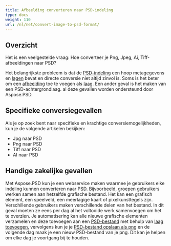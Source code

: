 ```yaml
---
title: Afbeelding converteren naar PSD-indeling
type: docs
weight: 110
url: /nl/net/convert-image-to-psd-format/
---
```


## **Overzicht**
Het is een veelgestelde vraag: Hoe converteer je Png, Jpeg, Ai, Tiff-afbeeldingen naar PSD?

Het belangrijkste probleem is dat de [PSD-indeling](/nl/psd/net/psd-file/) een hoop metagegevens en [lagen](/nl/psd/net/psd-layer/) bevat en directe conversie niet altijd zinvol is. Soms is het beter om een [afbeelding](https://reference.aspose.com/psd/net/aspose.psd/image) toe te voegen als [laag](https://reference.aspose.com/psd/net/aspose.psd.fileformats.psd.layers/layer). Een ander geval is het maken van een PSD-achtergrondlaag. al deze gevallen worden ondersteund door Aspose.PSD.

## **Specifieke conversiegevallen**
Als je op zoek bent naar specifieke en krachtige conversiemogelijkheden, kun je de volgende artikelen bekijken:

- Jpg naar PSD
- Png naar PSD
- Tiff naar PSD
- AI naar PSD

## **Handige zakelijke gevallen**
Met Aspose.PSD kun je een webservice maken waarmee je gebruikers elke indeling kunnen converteren naar PSD. Bijvoorbeeld, groepen gebruikers werken samen aan hetzelfde grafische bestand. Het kan een grafisch element, een speelveld, een meerlagige kaart of pixelkunsttegels zijn. Verschillende gebruikers maken verschillende delen van het bestand. In dit geval moeten ze eens per dag al het voltooide werk samenvoegen om het te overzien. Je automatisering kan alle nieuwe grafische elementen verzamelen en deze toevoegen aan een [PSD-bestand](/nl/psd/net/psd-file/) met behulp van [laag toevoegen](/nl/psd/net/add-layer-to-psd/), vervolgens kun je je [PSD-bestand opslaan als png](/nl/psd/net/psd-to-png/) en de volgende dag maak je een nieuw PSD-bestand van je png. Dit kan je helpen om elke dag je voortgang bij te houden.
